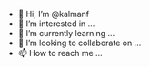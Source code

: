 - 👋 Hi, I’m @kalmanf
- 👀 I’m interested in ...
- 🌱 I’m currently learning ...
- 💞️ I’m looking to collaborate on ...
- 📫 How to reach me ...

<!---
kalmanf/kalmanf is a ✨ special ✨ repository because its `README.md` (this file) appears on your GitHub profile.
You can click the Preview link to take a look at your changes.
--->
